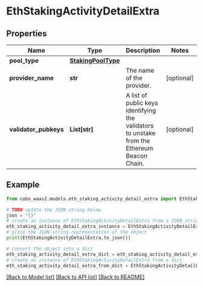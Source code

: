 # EthStakingActivityDetailExtra


## Properties

Name | Type | Description | Notes
------------ | ------------- | ------------- | -------------
**pool_type** | [**StakingPoolType**](StakingPoolType.md) |  | 
**provider_name** | **str** | The name of the provider. | [optional] 
**validator_pubkeys** | **List[str]** | A list of public keys identifying the validators to unstake from the Ethereum Beacon Chain. | [optional] 

## Example

```python
from cobo_waas2.models.eth_staking_activity_detail_extra import EthStakingActivityDetailExtra

# TODO update the JSON string below
json = "{}"
# create an instance of EthStakingActivityDetailExtra from a JSON string
eth_staking_activity_detail_extra_instance = EthStakingActivityDetailExtra.from_json(json)
# print the JSON string representation of the object
print(EthStakingActivityDetailExtra.to_json())

# convert the object into a dict
eth_staking_activity_detail_extra_dict = eth_staking_activity_detail_extra_instance.to_dict()
# create an instance of EthStakingActivityDetailExtra from a dict
eth_staking_activity_detail_extra_from_dict = EthStakingActivityDetailExtra.from_dict(eth_staking_activity_detail_extra_dict)
```
[[Back to Model list]](../README.md#documentation-for-models) [[Back to API list]](../README.md#documentation-for-api-endpoints) [[Back to README]](../README.md)


